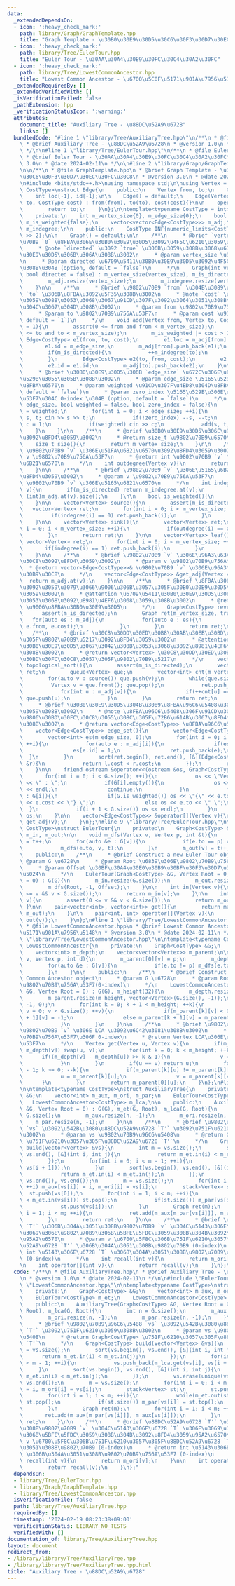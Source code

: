 ```yaml
---
data:
  _extendedDependsOn:
  - icon: ':heavy_check_mark:'
    path: library/Graph/GraphTemplate.hpp
    title: "Graph Template - \u30B0\u30E9\u30D5\u30C6\u30F3\u30D7\u30EC\u30FC\u30C8"
  - icon: ':heavy_check_mark:'
    path: library/Tree/EulerTour.hpp
    title: "Euler Tour - \u30AA\u30A4\u30E9\u30FC\u30C4\u30A2\u30FC"
  - icon: ':heavy_check_mark:'
    path: library/Tree/LowestCommonAncestor.hpp
    title: "Lowest Common Ancestor - \u6700\u5C0F\u5171\u901A\u7956\u5148"
  _extendedRequiredBy: []
  _extendedVerifiedWith: []
  _isVerificationFailed: false
  _pathExtension: hpp
  _verificationStatusIcon: ':warning:'
  attributes:
    document_title: "Auxiliary Tree - \u88DC\u52A9\u6728"
    links: []
  bundledCode: "#line 1 \"library/Tree/AuxiliaryTree.hpp\"\n/**\n * @file AuxiliaryTree.hpp\n\
    \ * @brief Auxiliary Tree - \u88DC\u52A9\u6728\n * @version 1.0\n * @date 2024-02-11\n\
    \ */\n\n#line 1 \"library/Tree/EulerTour.hpp\"\n/**\n * @file EulerTour.hpp\n\
    \ * @brief Euler Tour - \u30AA\u30A4\u30E9\u30FC\u30C4\u30A2\u30FC\n * @version\
    \ 3.0\n * @date 2024-02-11\n */\n\n#line 2 \"library/Graph/GraphTemplate.hpp\"\
    \n\n/**\n * @file GraphTemplate.hpp\n * @brief Graph Template - \u30B0\u30E9\u30D5\
    \u30C6\u30F3\u30D7\u30EC\u30FC\u30C8\n * @version 3.0\n * @date 2024-01-09\n */\n\
    \n#include <bits/stdc++.h>\nusing namespace std;\n\nusing Vertex = int;\n\ntemplate<typename\
    \ CostType>\nstruct Edge{\n    public:\n    Vertex from, to;\n    CostType cost;\n\
    \    int loc{-1}, id{-1};\n\n    Edge() = default;\n    Edge(Vertex from, Vertex\
    \ to, CostType cost) : from(from), to(to), cost(cost){}\n\n    operator int(){\n\
    \        return to;\n    }\n};\n\ntemplate<typename CostType = int>\nstruct Graph{\n\
    \    private:\n    int m_vertex_size{0}, m_edge_size{0};\n    bool m_is_directed{false},\
    \ m_is_weighted{false};\n    vector<vector<Edge<CostType>>> m_adj;\n    vector<int>\
    \ m_indegree;\n\n    public:\n    CostType INF{numeric_limits<CostType>::max()\
    \ >> 2};\n\n    Graph() = default;\n\n    /**\n     * @brief `vertex_size` \u9802\
    \u70B9 `0` \u8FBA\u306E\u30B0\u30E9\u30D5\u3092\u4F5C\u6210\u3059\u308B\u3002\n\
    \     * @note `directed` \u3092 `true` \u306B\u3059\u308B\u3068\u6709\u5411\u30B0\
    \u30E9\u30D5\u306B\u306A\u308B\u3002\n     * @param vertex_size \u9802\u70B9\u6570\
    \n     * @param directed \u6709\u5411\u30B0\u30E9\u30D5\u3092\u4F5C\u6210\u3059\
    \u308B\u304B (option, default = `false`)\n     */\n    Graph(int vertex_size,\
    \ bool directed = false) : m_vertex_size(vertex_size), m_is_directed(directed){\n\
    \        m_adj.resize(vertex_size);\n        m_indegree.resize(vertex_size, 0);\n\
    \    }\n\n    /**\n     * @brief \u9802\u70B9 `from` \u304B\u3089\u9802\u70B9\
    \ `to` \u306B\u8FBA\u3092\u5F35\u308B\u3002\n     * @note `cost` \u3092\u6307\u5B9A\
    \u3059\u308B\u3053\u3068\u3067\u91CD\u307F\u3092\u3064\u3051\u308B\u3053\u3068\
    \u304C\u3067\u304D\u308B\u3002\n     * @param from \u9802\u70B9\u756A\u53F7\n\
    \     * @param to \u9802\u70B9\u756A\u53F7\n     * @param cost \u91CD\u307F (option,\
    \ default = `1`)\n     */\n    void add(Vertex from, Vertex to, CostType cost\
    \ = 1){\n        assert(0 <= from and from < m_vertex_size);\n        assert(0\
    \ <= to and to < m_vertex_size);\n        m_is_weighted |= cost > 1;\n       \
    \ Edge<CostType> e1(from, to, cost);\n        e1.loc = m_adj[from].size();\n \
    \       e1.id = m_edge_size;\n        m_adj[from].push_back(e1);\n        ++m_edge_size;\n\
    \        if(m_is_directed){\n            ++m_indegree[to];\n            return;\n\
    \        }\n        Edge<CostType> e2(to, from, cost);\n        e2.loc = m_adj[to].size();\n\
    \        e2.id = e1.id;\n        m_adj[to].push_back(e2);\n    }\n\n    /**\n\
    \     * @brief \u30B0\u30E9\u30D5\u306B `edge_size` \u672C\u306E\u8FBA\u3092\u5165\
    \u529B\u3055\u305B\u308B\u3002\n     * @param edge_size \u5165\u529B\u3059\u308B\
    \u8FBA\u6570\n     * @param weighted \u91CD\u307F\u4ED8\u304D\u8FBA\u304B (option,\
    \ default = `false`)\n     * @param zero_index \u5165\u529B\u306E\u9802\u70B9\u756A\
    \u53F7\u304C 0-index \u304B (option, default = `false`)\n     */\n    void input(int\
    \ edge_size, bool weighted = false, bool zero_index = false){\n        m_is_weighted\
    \ = weighted;\n        for(int i = 0; i < edge_size; ++i){\n            Vertex\
    \ s, t; cin >> s >> t;\n            if(!zero_index) --s, --t;\n            CostType\
    \ c = 1;\n            if(weighted) cin >> c;\n            add(s, t, c);\n    \
    \    }\n    }\n\n    /**\n     * @brief \u30B0\u30E9\u30D5\u306E\u9802\u70B9\u6570\
    \u3092\u8FD4\u3059\u3002\n     * @return size_t \u9802\u70B9\u6570\n     */\n\
    \    size_t size(){\n        return m_vertex_size;\n    }\n\n    /**\n     * @brief\
    \ \u9802\u70B9 `v` \u306E\u51FA\u6B21\u6570\u3092\u8FD4\u3059\u3002\n     * @param\
    \ v \u9802\u70B9\u756A\u53F7\n     * @return int \u9802\u70B9 `v` \u306E\u51FA\
    \u6B21\u6570\n     */\n    int outdegree(Vertex v){\n        return (int)m_adj.at(v).size();\n\
    \    }\n\n    /**\n     * @brief \u9802\u70B9 `v` \u306E\u5165\u6B21\u6570\u3092\
    \u8FD4\u3059\u3002\n     * @param v \u9802\u70B9\u756A\u53F7\n     * @return int\
    \ \u9802\u70B9 `v` \u306E\u5165\u6B21\u6570\n     */\n    int indegree(Vertex\
    \ v){\n        if(m_is_directed) return m_indegree.at(v);\n        else return\
    \ (int)m_adj.at(v).size();\n    }\n\n    bool is_weighted(){\n        return m_is_weighted;\n\
    \    }\n\n    vector<Vertex> source(){\n        assert(m_is_directed);\n     \
    \   vector<Vertex> ret;\n        for(int i = 0; i < m_vertex_size; ++i){\n   \
    \         if(indegree(i) == 0) ret.push_back(i);\n        }\n        return ret;\n\
    \    }\n\n    vector<Vertex> sink(){\n        vector<Vertex> ret;\n        for(int\
    \ i = 0; i < m_vertex_size; ++i){\n            if(outdegree(i) == 0) ret.push_back(i);\n\
    \        }\n        return ret;\n    }\n\n    vector<Vertex> leaf(){\n       \
    \ vector<Vertex> ret;\n        for(int i = 0; i < m_vertex_size; ++i){\n     \
    \       if(indegree(i) == 1) ret.push_back(i);\n        }\n        return ret;\n\
    \    }\n\n    /**\n     * @brief \u9802\u70B9 `v` \u306E\u96A3\u63A5\u30EA\u30B9\
    \u30C8\u3092\u8FD4\u3059\u3002\n     * @param v \u9802\u70B9\u756A\u53F7\n   \
    \  * @return vector<Edge<CostType>>& \u9802\u70B9 `v` \u306E\u96A3\u63A5\u30EA\
    \u30B9\u30C8\n     */\n    vector<Edge<CostType>> &get_adj(Vertex v){\n      \
    \  return m_adj.at(v);\n    }\n\n    /**\n     * @brief \u8FBA\u306E\u5411\u304D\
    \u3092\u3059\u3079\u3066\u9006\u306B\u3057\u305F\u30B0\u30E9\u30D5\u3092\u8FD4\
    \u3059\u3002\n     * @attention \u6709\u5411\u30B0\u30E9\u30D5\u3067\u3042\u308B\
    \u3053\u3068\u3092\u8981\u4EF6\u3068\u3059\u308B\u3002\n     * @return Graph<CostType>\
    \ \u9006\u8FBA\u30B0\u30E9\u30D5\n     */\n    Graph<CostType> reverse(){\n  \
    \      assert(m_is_directed);\n        Graph ret(m_vertex_size, true);\n     \
    \   for(auto es : m_adj){\n            for(auto e : es){\n                ret.add(e.to,\
    \ e.from, e.cost);\n            }\n        }\n        return ret;\n    }\n\n \
    \   /**\n     * @brief \u30C8\u30DD\u30ED\u30B8\u30AB\u30EB\u30BD\u30FC\u30C8\u3057\
    \u305F\u9802\u70B9\u5217\u3092\u8FD4\u3059\u3002\n     * @attention \u6709\u5411\
    \u30B0\u30E9\u30D5\u3067\u3042\u308B\u3053\u3068\u3092\u8981\u4EF6\u3068\u3059\
    \u308B\u3002\n     * @return vector<Vertex> \u30C8\u30DD\u30ED\u30B8\u30AB\u30EB\
    \u30BD\u30FC\u30C8\u3057\u305F\u9802\u70B9\u5217\n     */\n    vector<Vertex>\
    \ topological_sort(){\n        assert(m_is_directed);\n        vector<Vertex>\
    \ ret;\n        queue<Vertex> que;\n        vector<int> cnt(m_vertex_size, 0);\n\
    \        for(auto v : source()) que.push(v);\n        while(que.size()){\n   \
    \         Vertex v = que.front(); que.pop();\n            ret.push_back(v);\n\
    \            for(int u : m_adj[v]){\n                if(++cnt[u] == indegree(u))\
    \ que.push(u);\n            }\n        }\n        return ret;\n    }\n\n    /**\n\
    \     * @brief \u30B0\u30E9\u30D5\u304B\u3089\u8FBA\u96C6\u5408\u3092\u4F5C\u6210\
    \u3059\u308B\u3002\n     * @note \u8FBA\u96C6\u5408\u306F\u91CD\u307F\u3067\u6607\
    \u9806\u30BD\u30FC\u30C8\u3055\u308C\u305F\u72B6\u614B\u3067\u8FD4\u3055\u308C\
    \u308B\u3002\n     * @return vector<Edge<CostType>> \u8FBA\u96C6\u5408\n     */\n\
    \    vector<Edge<CostType>> edge_set(){\n        vector<Edge<CostType>> ret;\n\
    \        vector<int> es(m_edge_size, 0);\n        for(int i = 0; i < m_vertex_size;\
    \ ++i){\n            for(auto e : m_adj[i]){\n                if(es[e.id]) continue;\n\
    \                es[e.id] = 1;\n                ret.push_back(e);\n          \
    \  }\n        }\n        sort(ret.begin(), ret.end(), [&](Edge<CostType> &l, Edge<CostType>\
    \ &r){\n            return l.cost < r.cost;\n        });\n        return ret;\n\
    \    }\n\n    friend ostream &operator<<(ostream &os, Graph<CostType> &G){\n \
    \       for(int i = 0; i < G.size(); ++i){\n            os << \"Vertex \" << i\
    \ << \" : \";\n            if(G[i].empty()){\n                os << \"<none>\"\
    \ << endl;\n                continue;\n            }\n            for(auto &e\
    \ : G[i]){\n                if(G.is_weighted()) os << \"{\" << e.to << \", \"\
    \ << e.cost << \"} \";\n                else os << e.to << \" \";\n          \
    \  }\n            if(i + 1 < G.size()) os << endl;\n        }\n        return\
    \ os;\n    }\n\n    vector<Edge<CostType>> &operator[](Vertex v){\n        return\
    \ get_adj(v);\n    }\n};\n#line 9 \"library/Tree/EulerTour.hpp\"\n\ntemplate<typename\
    \ CostType>\nstruct EulerTour{\n    private:\n    Graph<CostType> &G;\n    vector<int>\
    \ m_in, m_out;\n\n    void m_dfs(Vertex v, Vertex p, int &t){\n        m_in[v]\
    \ = t++;\n        for(auto &e : G[v]){\n            if(e.to == p) continue;\n\
    \            m_dfs(e.to, v, t);\n        }\n        m_out[v] = t++;\n    }\n\n\
    \    public:\n    /**\n     * @brief Construct a new Euler Tour object\n     *\
    \ @param G \u6728\n     * @param Root \u6839\u306E\u9802\u70B9\u756A\u53F7(0-index)\n\
    \     * @param Offset \u30BF\u30A4\u30E0\u30B9\u30BF\u30F3\u30D7\u306E\u521D\u671F\
    \u5024\n     */\n    EulerTour(Graph<CostType> &G, Vertex Root = 0, int Offset\
    \ = 0) : G(G){\n        m_in.resize(G.size());\n        m_out.resize(G.size());\n\
    \        m_dfs(Root, -1, Offset);\n    }\n\n    int in(Vertex v){\n        assert(0\
    \ <= v && v < G.size());\n        return m_in[v];\n    }\n\n    int out(Vertex\
    \ v){\n        assert(0 <= v && v < G.size());\n        return m_out[v];\n   \
    \ }\n\n    pair<vector<int>, vector<int>> get(){\n        return make_pair(m_in,\
    \ m_out);\n    }\n\n    pair<int, int> operator[](Vertex v){\n        return make_pair(in(v),\
    \ out(v));\n    }\n};\n#line 1 \"library/Tree/LowestCommonAncestor.hpp\"\n/**\n\
    \ * @file LowestCommonAncestor.hpp\n * @brief Lowest Common Ancestor - \u6700\u5C0F\
    \u5171\u901A\u7956\u5148\n * @version 3.0\n * @date 2024-02-11\n */\n\n#line 9\
    \ \"library/Tree/LowestCommonAncestor.hpp\"\n\ntemplate<typename CostType>\nstruct\
    \ LowestCommonAncestor{\n    private:\n    Graph<CostType> &G;\n    int m_height;\n\
    \    vector<int> m_depth;\n    vector<vector<Vertex>> m_parent;\n\n    void m_dfs(Vertex\
    \ v, Vertex p, int d){\n        m_parent[0][v] = p;\n        m_depth[v] = d;\n\
    \        for(auto &e : G[v]){\n            if(e.to != p) m_dfs(e.to, v, d + 1);\n\
    \        }\n    }\n\n    public:\n    /**\n     * @brief Construct a new Lowest\
    \ Common Ancestor object\n     * @param G \u6728\n     * @param Root \u6839\u306E\
    \u9802\u70B9\u756A\u53F7(0-index)\n     */\n    LowestCommonAncestor(Graph<CostType>\
    \ &G, Vertex Root = 0) : G(G), m_height(32){\n        m_depth.resize(G.size());\n\
    \        m_parent.resize(m_height, vector<Vertex>(G.size(), -1));\n        m_dfs(Root,\
    \ -1, 0);\n        for(int k = 0; k + 1 < m_height; ++k){\n            for(Vertex\
    \ v = 0; v < G.size(); ++v){\n                if(m_parent[k][v] < 0) m_parent[k\
    \ + 1][v] = -1;\n                else m_parent[k + 1][v] = m_parent[k][m_parent[k][v]];\n\
    \            }\n        }\n    }\n\n    /**\n     * @brief \u9802\u70B9 `u` \u3068\
    \u9802\u70B9 `v` \u306E LCA \u3092\u6C42\u3081\u308B\u3002\n     * @note \u9802\
    \u70B9\u756A\u53F7\u306F 0-index\n     * @return Vertex LCA\u306E\u9802\u70B9\u756A\
    \u53F7\n     */\n    Vertex get(Vertex u, Vertex v){\n        if(m_depth[u] >\
    \ m_depth[v]) swap(u, v);\n        for(int k = 0; k < m_height; ++k){\n      \
    \      if((m_depth[v] - m_depth[u]) >> k & 1){\n                v = m_parent[k][v];\n\
    \            }\n        }\n        if(u == v) return u;\n        for(int k = m_height\
    \ - 1; k >= 0; --k){\n            if(m_parent[k][u] != m_parent[k][v]){\n    \
    \            u = m_parent[k][u];\n                v = m_parent[k][v];\n      \
    \      }\n        }\n        return m_parent[0][u];\n    }\n};\n#line 10 \"library/Tree/AuxiliaryTree.hpp\"\
    \n\ntemplate<typename CostType>\nstruct AuxiliaryTree{\n    private:\n    Graph<CostType>\
    \ &G;\n    vector<int> m_aux, m_ori, m_par;\n    EulerTour<CostType> m_et;\n \
    \   LowestCommonAncestor<CostType> m_lca;\n\n    public:\n    AuxiliaryTree(Graph<CostType>\
    \ &G, Vertex Root = 0) : G(G), m_et(G, Root), m_lca(G, Root){\n        int n =\
    \ G.size();\n        m_aux.resize(n, -1);\n        m_ori.resize(n, -1);\n    \
    \    m_par.resize(n, -1);\n    }\n\n    /**\n     * @brief \u9802\u70B9\u96C6\u5408\
    \ `vs` \u3092\u542B\u3080\u88DC\u52A9\u6728 `T'` \u3092\u751F\u6210\u3059\u308B\
    \u3002\n     * @param vs \u9802\u70B9\u96C6\u5408\n     * @return Graph<CostType>\
    \ \u751F\u6210\u3057\u305F\u88DC\u52A9\u6728 `T'`\n     */\n    Graph<CostType>\
    \ build(vector<Vertex> &vs){\n        int m = vs.size();\n        sort(vs.begin(),\
    \ vs.end(), [&](int i, int j){\n            return m_et.in(i) < m_et.in(j);\n\
    \        });\n        for(int i = 0; i < m - 1; ++i){\n            vs.push_back(m_lca.get(vs[i],\
    \ vs[i + 1]));\n        }\n        sort(vs.begin(), vs.end(), [&](int i, int j){\n\
    \            return m_et.in(i) < m_et.in(j);\n        });\n        vs.erase(unique(vs.begin(),\
    \ vs.end()), vs.end());\n        m = vs.size();\n        for(int i = 0; i < m;\
    \ ++i) m_aux[vs[i]] = i, m_ori[i] = vs[i];\n        stack<Vertex> st;\n      \
    \  st.push(vs[0]);\n        for(int i = 1; i < m; ++i){\n            while(m_et.out(st.top())\
    \ < m_et.in(vs[i])) st.pop();\n            if(st.size()) m_par[vs[i]] = st.top();\n\
    \            st.push(vs[i]);\n        }\n        Graph ret(m);\n        for(int\
    \ i = 1; i < m; ++i){\n            ret.add(m_aux[m_par[vs[i]]], m_aux[vs[i]]);\n\
    \        }\n        return ret;\n    }\n\n    /**\n     * @brief \u88DC\u52A9\u6728\
    \ `T'` \u306B\u304A\u3051\u308B\u9802\u70B9 `v` \u304C\u5143\u306E\u6728 `T` \u306E\
    \u3069\u306E\u9802\u70B9\u306B\u5BFE\u5FDC\u3059\u308B\u304B\u3092\u8FD4\u3059\
    \u95A2\u6570\n     * @param v \u6700\u5F8C\u306B\u751F\u6210\u3057\u305F\u88DC\
    \u52A9\u6728 `T'` \u306B\u304A\u3051\u308B\u9802\u70B9 (0-index)\n     * @return\
    \ int \u5143\u306E\u6728 `T` \u306B\u304A\u3051\u308B\u9802\u70B9\u756A\u53F7\
    \ (0-index)\n     */\n    int recall(int v){\n        return m_ori[v];\n    }\n\
    \n    int operator[](int v){\n        return recall(v);\n    }\n};\n"
  code: "/**\n * @file AuxiliaryTree.hpp\n * @brief Auxiliary Tree - \u88DC\u52A9\u6728\
    \n * @version 1.0\n * @date 2024-02-11\n */\n\n#include \"EulerTour.hpp\"\n#include\
    \ \"LowestCommonAncestor.hpp\"\n\ntemplate<typename CostType>\nstruct AuxiliaryTree{\n\
    \    private:\n    Graph<CostType> &G;\n    vector<int> m_aux, m_ori, m_par;\n\
    \    EulerTour<CostType> m_et;\n    LowestCommonAncestor<CostType> m_lca;\n\n\
    \    public:\n    AuxiliaryTree(Graph<CostType> &G, Vertex Root = 0) : G(G), m_et(G,\
    \ Root), m_lca(G, Root){\n        int n = G.size();\n        m_aux.resize(n, -1);\n\
    \        m_ori.resize(n, -1);\n        m_par.resize(n, -1);\n    }\n\n    /**\n\
    \     * @brief \u9802\u70B9\u96C6\u5408 `vs` \u3092\u542B\u3080\u88DC\u52A9\u6728\
    \ `T'` \u3092\u751F\u6210\u3059\u308B\u3002\n     * @param vs \u9802\u70B9\u96C6\
    \u5408\n     * @return Graph<CostType> \u751F\u6210\u3057\u305F\u88DC\u52A9\u6728\
    \ `T'`\n     */\n    Graph<CostType> build(vector<Vertex> &vs){\n        int m\
    \ = vs.size();\n        sort(vs.begin(), vs.end(), [&](int i, int j){\n      \
    \      return m_et.in(i) < m_et.in(j);\n        });\n        for(int i = 0; i\
    \ < m - 1; ++i){\n            vs.push_back(m_lca.get(vs[i], vs[i + 1]));\n   \
    \     }\n        sort(vs.begin(), vs.end(), [&](int i, int j){\n            return\
    \ m_et.in(i) < m_et.in(j);\n        });\n        vs.erase(unique(vs.begin(), vs.end()),\
    \ vs.end());\n        m = vs.size();\n        for(int i = 0; i < m; ++i) m_aux[vs[i]]\
    \ = i, m_ori[i] = vs[i];\n        stack<Vertex> st;\n        st.push(vs[0]);\n\
    \        for(int i = 1; i < m; ++i){\n            while(m_et.out(st.top()) < m_et.in(vs[i]))\
    \ st.pop();\n            if(st.size()) m_par[vs[i]] = st.top();\n            st.push(vs[i]);\n\
    \        }\n        Graph ret(m);\n        for(int i = 1; i < m; ++i){\n     \
    \       ret.add(m_aux[m_par[vs[i]]], m_aux[vs[i]]);\n        }\n        return\
    \ ret;\n    }\n\n    /**\n     * @brief \u88DC\u52A9\u6728 `T'` \u306B\u304A\u3051\
    \u308B\u9802\u70B9 `v` \u304C\u5143\u306E\u6728 `T` \u306E\u3069\u306E\u9802\u70B9\
    \u306B\u5BFE\u5FDC\u3059\u308B\u304B\u3092\u8FD4\u3059\u95A2\u6570\n     * @param\
    \ v \u6700\u5F8C\u306B\u751F\u6210\u3057\u305F\u88DC\u52A9\u6728 `T'` \u306B\u304A\
    \u3051\u308B\u9802\u70B9 (0-index)\n     * @return int \u5143\u306E\u6728 `T`\
    \ \u306B\u304A\u3051\u308B\u9802\u70B9\u756A\u53F7 (0-index)\n     */\n    int\
    \ recall(int v){\n        return m_ori[v];\n    }\n\n    int operator[](int v){\n\
    \        return recall(v);\n    }\n};"
  dependsOn:
  - library/Tree/EulerTour.hpp
  - library/Graph/GraphTemplate.hpp
  - library/Tree/LowestCommonAncestor.hpp
  isVerificationFile: false
  path: library/Tree/AuxiliaryTree.hpp
  requiredBy: []
  timestamp: '2024-02-19 08:23:38+09:00'
  verificationStatus: LIBRARY_NO_TESTS
  verifiedWith: []
documentation_of: library/Tree/AuxiliaryTree.hpp
layout: document
redirect_from:
- /library/library/Tree/AuxiliaryTree.hpp
- /library/library/Tree/AuxiliaryTree.hpp.html
title: "Auxiliary Tree - \u88DC\u52A9\u6728"
---
```

